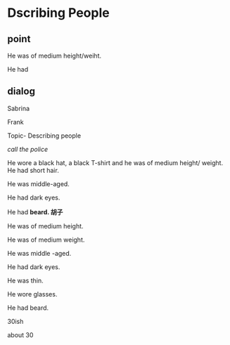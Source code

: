 # Dscribing People

## point



He was  of medium height/weiht.

He had 





## dialog

Sabrina 

Frank



Topic- Describing people 



*call the police*



He wore a black hat, a black T-shirt and he was of medium height/ weight. He had short hair.

He was middle-aged.

He had dark eyes.

He had **beard.  胡子**





He was of medium height. 

He was of medium weight.

He was middle -aged.





He had dark eyes.

He was thin.

He wore glasses.

He had beard.



30ish

about 30